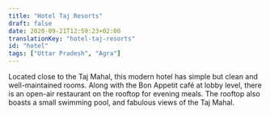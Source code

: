 ```yaml
---
title: "Hotel Taj Resorts"
draft: false
date: 2020-09-21T12:59:23+02:00
translationKey: "hotel-taj-resorts"
id: "hotel"
tags: ["Uttar Pradesh", "Agra"] 
---
```

Located close to the Taj Mahal, this modern hotel has simple but clean and well-maintained rooms. Along with the Bon Appetit café at lobby level, there is an open-air restaurant on the rooftop for evening meals. The rooftop also boasts a small swimming pool, and fabulous views of the Taj Mahal. 